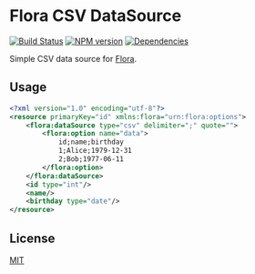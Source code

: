 # Flora CSV DataSource

[![Build Status](https://travis-ci.org/godmodelabs/flora-csv.svg?branch=master)](https://travis-ci.org/godmodelabs/flora-csv)
[![NPM version](https://badge.fury.io/js/flora-csv.svg)](https://www.npmjs.com/package/flora-csv)
[![Dependencies](https://img.shields.io/david/godmodelabs/flora-csv.svg)](https://david-dm.org/godmodelabs/flora-csv)

Simple CSV data source for [Flora](https://github.com/godmodelabs/flora).

## Usage

```xml
<?xml version="1.0" encoding="utf-8"?>
<resource primaryKey="id" xmlns:flora="urn:flora:options">
    <flora:dataSource type="csv" delimiter=";" quote="">
        <flora:option name="data">
            id;name;birthday
            1;Alice;1979-12-31
            2;Bob;1977-06-11
        </flora:option>
    </flora:dataSource>
    <id type="int"/>
    <name/>
    <birthday type="date"/>
</resource>
```

## License

[MIT](LICENSE)

